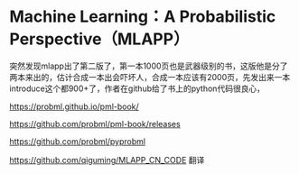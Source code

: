 # Machine Learning：A Probabilistic Perspective（MLAPP）

















突然发现mlapp出了第二版了，第一本1000页也是武器级别的书，这版他是分了两本来出的，估计合成一本出会吓坏人，合成一本应该有2000页，先发出来一本introduce这个都900+了，作者在github给了书上的python代码很良心，






https://probml.github.io/pml-book/

https://github.com/probml/pml-book/releases

https://github.com/probml/pyprobml


https://github.com/qiguming/MLAPP_CN_CODE 翻译
























